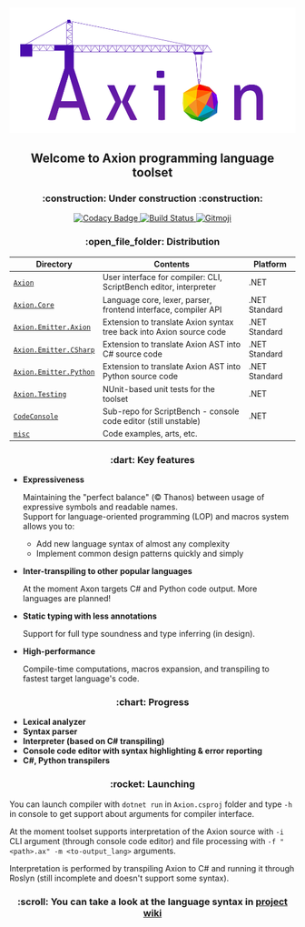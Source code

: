 <p align="center">
  <img src="misc/logo/Axion-mini.png" />
</p>

<h2 align="center">Welcome to Axion programming language toolset</h2>
<h3 align="center">:construction: Under construction :construction:</h3>

<p align="center">
  <a href="https://app.codacy.com/manual/f1uctus/Axion?utm_source=github.com&utm_medium=referral&utm_content=F1uctus/Axion&utm_campaign=Badge_Grade_Dashboard">
    <img src="https://api.codacy.com/project/badge/Grade/5c60bd255f884ed88bb9248155f8abac"
       alt="Codacy Badge">
  </a>
  <a href="https://ci.appveyor.com/project/F1uctus/axion">
    <img src="https://ci.appveyor.com/api/projects/status/ij2j74injuejodf2?svg=true"
       alt="Build Status">
  </a>
  <a href="https://gitmoji.carloscuesta.me">
    <img src="https://img.shields.io/badge/gitmoji-%20😜%20😍-FFDD67.svg?style=flat-square"
       alt="Gitmoji">
  </a>
</p>

<h3 align="center">:open_file_folder: Distribution</h3>

| Directory                                               | Contents                                                                | Platform         |
|---------------------------------------------------------|-------------------------------------------------------------------------|------------------|
| [`Axion`](Axion)                                        | User interface for compiler: CLI, ScriptBench editor, interpreter       | .NET             |
| [`Axion.Core`](Axion.Core)                              | Language core, lexer, parser, frontend interface, compiler API          | .NET Standard    |
| [`Axion.Emitter.Axion`](Axion.Emitter.Axion)          | Extension to translate Axion syntax tree back into Axion source code    | .NET Standard    |
| [`Axion.Emitter.CSharp`](Axion.Emitter.CSharp)        | Extension to translate Axion AST into C# source code                    | .NET Standard    |
| [`Axion.Emitter.Python`](Axion.Emitter.Python)        | Extension to translate Axion AST into Python source code                | .NET Standard    |
| [`Axion.Testing`](Axion.Testing)                        | NUnit-based unit tests for the toolset                                  | .NET             |
| [`CodeConsole`](https://github.com/F1uctus/CodeConsole) | Sub-repo for ScriptBench - console code editor (still unstable)         | .NET             |
| [`misc`](misc)                                          | Code examples, arts, etc.                                               |                  |

<h3 align="center">:dart: Key features</h3>

- **Expressiveness**

  Maintaining the "perfect balance" (© Thanos) between usage of expressive symbols and readable names.
  <br>
  Support for language-oriented programming (LOP) and macros system allows you to:

  - Add new language syntax of almost any complexity
  - Implement common design patterns quickly and simply

- **Inter-transpiling to other popular languages**

  At the moment Axon targets C# and Python code output. More languages are planned!
  
- **Static typing with less annotations**

  Support for full type soundness and type inferring (in design).
  
- **High-performance**

  Compile-time computations, macros expansion, and transpiling to fastest target language's code.

<h3 align="center">:chart: Progress</h3>

- **Lexical analyzer**
- **Syntax parser**
- **Interpreter (based on C# transpiling)**
- **Console code editor with syntax highlighting & error reporting**
- **C#, Python transpilers**

<h3 align="center">:rocket: Launching</h3>

You can launch compiler with `dotnet run` in `Axion.csproj` folder
and type `-h` in console to get support about arguments for compiler interface.

At the moment toolset supports interpretation of the Axion source
with `-i` CLI argument (through console code editor) and
file processing with `-f "<path>.ax" -m <to-output_lang>` arguments.

Interpretation is performed by transpiling Axion to C# and running
it through Roslyn (still incomplete and doesn't support some syntax).

<h3 align="center">:scroll: You can take a look at the language syntax in <a href="https://github.com/F1uctus/Axion/wiki">project wiki</a></h3>

